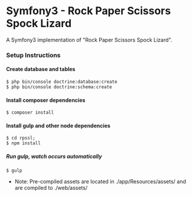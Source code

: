 Symfony3 - Rock Paper Scissors Spock Lizard
=====

A Symfony3 implementation of "Rock Paper Scissors Spock Lizard".

### Setup Instructions

#### Create database and tables

    $ php bin/console doctrine:database:create
    $ php bin/console doctrine:schema:create
    
#### Install composer dependencies

    $ composer install

#### Install gulp and other node dependencies

    $ cd rpssl;
    $ npm install
    
##### Run gulp, watch occurs automatically

    $ gulp
    
* Note: Pre-compiled assets are located in ./app/Resources/assets/ and are compiled to ./web/assets/
